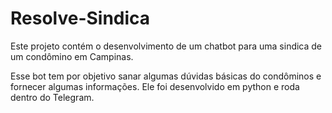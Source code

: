 # Resolve-Sindica
Este projeto contém o desenvolvimento  de um chatbot para uma sindica de um condômino em Campinas.

Esse bot tem por objetivo sanar algumas dúvidas básicas do condôminos e fornecer algumas informações.
Ele foi desenvolvido em python e roda dentro do Telegram.
